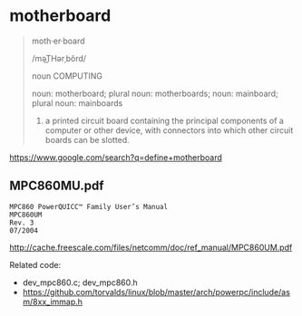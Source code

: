 # motherboard

> moth·er·board
>
> /məT͟Hərˌbôrd/
>
> noun COMPUTING
>
> noun: motherboard; plural noun: motherboards; noun: mainboard; plural noun:
> mainboards
>
> 1. a printed circuit board containing the principal components of a computer
>    or other device, with connectors into which other circuit boards can be
>    slotted.

https://www.google.com/search?q=define+motherboard

## MPC860MU.pdf

```
MPC860 PowerQUICC™ Family User’s Manual
MPC860UM
Rev. 3
07/2004
```

http://cache.freescale.com/files/netcomm/doc/ref_manual/MPC860UM.pdf

Related code:

- dev_mpc860.c; dev_mpc860.h
- https://github.com/torvalds/linux/blob/master/arch/powerpc/include/asm/8xx_immap.h

